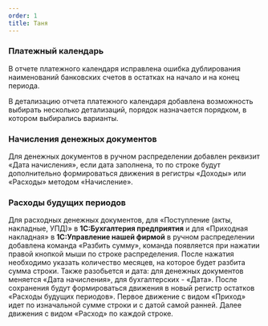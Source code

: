 ```yaml
---
order: 1
title: Таня
---
```


### **Платежный календарь**

В отчете платежного календаря исправлена ошибка дублирования наименований банковских счетов в остатках на начало и на конец периода.

В детализацию отчета платежного календаря добавлена возможность выбирать несколько детализаций, порядок назначается порядком, в котором выбирались варианты.



### **Начисления денежных документов**

Для денежных документов в ручном распределении добавлен реквизит «Дата начисления», если дата заполнена, то по строке будут дополнительно формироваться движения в регистры «Доходы» или «Расходы» методом «Начисление».



### **Расходы будущих периодов**

Для расходных денежных документов, для «Поступление (акты, накладные, УПД)» в **1С:Бухгалтерия предприятия** и для «Приходная накладная» в **1С:Управление нашей фирмой**  в ручном распределении добавлена команда «Разбить сумму», команда появляется при нажатии правой кнопкой мыши по строке распределения. После нажатия необходимо указать количество месяцев, на которое будет разбита сумма строки. Также разобьется и дата: для денежных документов меняется «Дата начисления», для бухгалтерских - «Дата». После сохранения будут формироваться движения в новый регистр остатков «Расходы будущих периодов». Первое движение с видом «Приход» идет по изначальной сумме строки и с датой самой ранней. Далее движения с видом «Расход» по каждой строке.